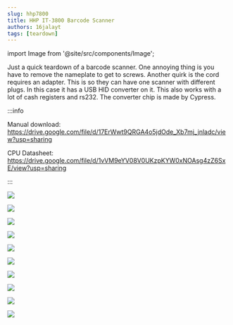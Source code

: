 ```yaml
---
slug: hhp7800
title: HHP IT-3800 Barcode Scanner
authors: 16jalayt
tags: [teardown]
---
```

import Image from  '@site/src/components/Image';

Just a quick teardown of a barcode scanner. One annoying thing is you have to remove the nameplate to get to screws.  Another quirk is the cord requires an adapter. This is so they can have one scanner with different plugs. In this case it has a USB HID converter on it. This also works with a lot of cash registers and rs232. The converter chip is made by Cypress.

:::info

Manual download:
<https://drive.google.com/file/d/17ErWwt9QRGA4o5jdOde_Xb7mj_jnladc/view?usp=sharing>

CPU Datasheet:
<https://drive.google.com/file/d/1vVM9eYV08V0UKzpKYW0xNOAsg4zZ6SxE/view?usp=sharing>

:::

<Image src="https://live.staticflickr.com/65535/52773385423_3a25bdeb39_c_d.jpg"
href="https://live.staticflickr.com/65535/52773385423_2ba6577406_o_d.jpg"
flkr="https://www.flickr.com/photos/193261163@N03/52773385423/in/album-72177720307014652/"/>

<Image src="https://live.staticflickr.com/65535/52773160084_1e7854c1d7_c_d.jpg"
href="https://live.staticflickr.com/65535/52773160084_58423df032_o_d.jpg"
flkr="https://www.flickr.com/photos/193261163@N03/52773160084/in/album-72177720307014652/"/>

<Image src="https://live.staticflickr.com/65535/52773160044_24bedf47f2_c_d.jpg"
href="https://live.staticflickr.com/65535/52773160044_421a82941b_o_d.jpg"
flkr="https://www.flickr.com/photos/193261163@N03/52773160044/in/album-72177720307014652"/>

<Image src="https://live.staticflickr.com/65535/52773385298_38eb9e847c_c_d.jpg"
href="https://live.staticflickr.com/65535/52773385298_3ed434418f_o_d.jpg"
flkr="https://www.flickr.com/photos/193261163@N03/52773385298/in/album-72177720307014652"/>

<Image src="https://live.staticflickr.com/65535/52773319065_58f81c3220_c_d.jpg"
href="https://live.staticflickr.com/65535/52773319065_eedc98355b_o_d.jpg"
flkr="https://www.flickr.com/photos/193261163@N03/52773319065/in/album-72177720307014652/"/>

<Image src="https://live.staticflickr.com/65535/52773319035_2c05d5f6ab_c_d.jpg"
href="https://live.staticflickr.com/65535/52773319035_0902e2c32d_o_d.jpg"
flkr="https://www.flickr.com/photos/193261163@N03/52773319035/in/album-72177720307014652"/>

<Image src="https://live.staticflickr.com/65535/52773159899_279fda2164_c_d.jpg"
href="https://live.staticflickr.com/65535/52773159899_1c0781046b_o_d.jpg"
flkr="https://www.flickr.com/photos/193261163@N03/52773159899/in/album-72177720307014652/"/>

<Image src="https://live.staticflickr.com/65535/52773318930_8f24c38ce6_c_d.jpg"
href="https://live.staticflickr.com/65535/52773318930_bdce5ce900_o_d.jpg"
flkr="https://www.flickr.com/photos/193261163@N03/52773318930/in/album-72177720307014652/"/>

<Image src="https://live.staticflickr.com/65535/52772371477_215b84343d_c_d.jpg"
href="https://live.staticflickr.com/65535/52772371477_0cc09a9f82_o_d.jpg"
flkr="https://www.flickr.com/photos/193261163@N03/52772371477/in/album-72177720307014652/"/>

<Image src="https://live.staticflickr.com/65535/52772902276_e4f9b59b51_c_d.jpg"
href="hhttps://live.staticflickr.com/65535/52772902276_d8d39cf8fb_o_d.jpg"
flkr="https://www.flickr.com/photos/193261163@N03/52773318930/in/album-72177720307014652/"/>

